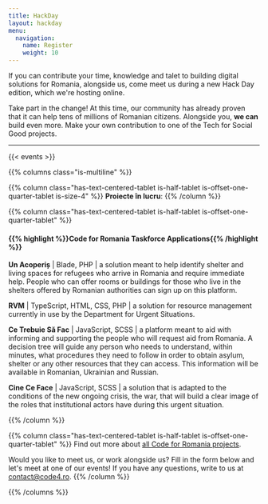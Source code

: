 ```yaml
---
title: HackDay
layout: hackday
menu:
  navigation:
    name: Register
    weight: 10
---
```


If you can contribute your time, knowledge and talet to building digital solutions for Romania, alongside us, come meet us during a new Hack Day edition, which we're hosting online.

Take part in the change! At this time, our community has already proven that it can help tens of millions of Romanian citizens. Alongside you, **we can** build even more. Make your own contribution to one of the Tech for Social Good projects.

---

{{< events >}}

{{% columns class="is-multiline" %}}

{{% column class="has-text-centered-tablet is-half-tablet is-offset-one-quarter-tablet is-size-4" %}}
**Proiecte în lucru**:
{{% /column %}}


{{% column class="has-text-centered-tablet is-half-tablet is-offset-one-quarter-tablet" %}}
#### {{% highlight %}}Code for Romania Taskforce Applications{{% /highlight %}}

**Un Acoperiș** | Blade, PHP | a solution meant to help identify shelter and living spaces for refugees who arrive in Romania and require immediate help. People who can offer rooms or buildings for those who live in the shelters offered by Romanian authorities can sign up on this platform.  

**RVM** | TypeScript, HTML, CSS, PHP | a solution for resource management currently in use by the Department for Urgent Situations.

**Ce Trebuie Să Fac** | JavaScript, SCSS | a platform meant to aid with informing and supporting the people who will request aid from Romania. A decision tree will guide any person who needs to understand, within minutes, what procedures they need to follow in order to obtain asylum, shelter or any other resources that they can access. This information will be available in Romanian, Ukrainian and Russian.


**Cine Ce Face** | JavaScript, SCSS | a solution that is adapted to the conditions of the new ongoing crisis, the war, that will build a clear image of the roles that institutional actors have during this urgent situation.

{{% /column %}}

{{% column class="has-text-centered-tablet is-half-tablet is-offset-one-quarter-tablet" %}}
Find out more about [all Code for Romania projects](https://code4.ro/ro/putem).

Would you like to meet us, or work alongside us? Fill in the form below and let's meet at one of our events! If you have any questions, write to us at [contact@code4.ro](mailto:contact@code4.ro).
{{% /column %}}

{{% /columns %}}

